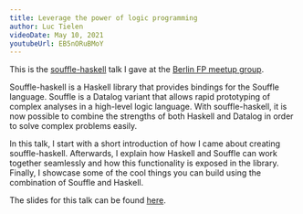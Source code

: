 ```yaml
---
title: Leverage the power of logic programming
author: Luc Tielen
videoDate: May 10, 2021
youtubeUrl: EB5nORuBMoY
---
```


This is the [souffle-haskell](https://github.com/luc-tielen/souffle-haskell)
talk I gave at the
[Berlin FP meetup group](https://www.meetup.com/Berlin-Functional-Programming-Group).

Souffle-haskell is a Haskell library that provides bindings for the Souffle
language. Souffle is a Datalog variant that allows rapid prototyping of complex
analyses in a high-level logic language. With souffle-haskell, it is now
possible to combine the strengths of both Haskell and Datalog in order to solve
complex problems easily.

In this talk, I start with a short introduction of how I came about
creating souffle-haskell. Afterwards, I explain how Haskell and Souffle
can work together seamlessly and how this functionality is exposed in the
library. Finally, I showcase some of the cool things you can build using
the combination of Souffle and Haskell.

The slides for this talk can be found
[here](https://luc-tielen.github.io/talks/souffle-haskell/).

